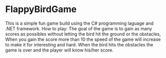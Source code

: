 # FlappyBirdGame

This is a simple fun game build using the C# programming laguage and .NET framework.
How to play: The goal of the game is to gain as many scores as possibles without letting the bird hit the ground or the obstacles, When you gain the score
more than 10 the speed of the game will increase to make it for interesting and hard. When the bird hits the obstacles the game is over and the player will know
his/her score. 
